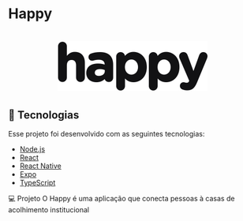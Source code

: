 # Happy

<h1 align="center">
    <img alt="Happy" title="Happy" src=".github/logo.svg" />
</h1>

## 🚀 Tecnologias

Esse projeto foi desenvolvido com as seguintes tecnologias:

- [Node.js](https://nodejs.org/en/)
- [React](https://reactjs.org)
- [React Native](https://facebook.github.io/react-native/)
- [Expo](https://expo.io/)
- [TypeScript](https://www.typescriptlang.org/)

💻 Projeto
O Happy é uma aplicação que conecta pessoas à casas de acolhimento institucional
